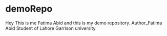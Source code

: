 # demoRepo
Hey This is me Fatima Abid and this is my demo repository.
Author_Fatima Abid
Student of Lahore Garrison university